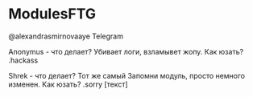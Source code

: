 # ModulesFTG
@alexandrasmirnovaaye Telegram

Anonymus - что делает? Убивает логи, взламывет жопу. Как юзать? .hackass

Shrek - что делает? Тот же самый Запомни модуль, просто немного изменен. Как юзать? .sorry [текст]
